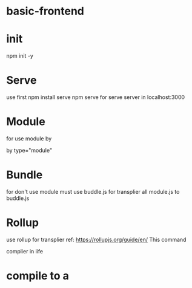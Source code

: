 # basic-frontend
# init 
npm init -y

# Serve
use 
first
npm install serve
npm serve for serve server in localhost:3000

# Module
for use module by 
<script src="./index.js" type="module"></script>
by type="module"

# Bundle
for don't use module
must use buddle.js for transplier all module.js to buddle.js

# Rollup
use rollup for transplier
ref: https://rollupjs.org/guide/en/
This command

complier in iife 
# compile to a <script> containing a self-executing function ('iife')
rollup main.js --file bundle.js --format iife

# compile to a CommonJS module ('cjs')
rollup main.js --file bundle.js --format cjs

# UMD format requires a bundle name
rollup main.js --file bundle.js --format umd --name "myBundle"

# Use Rollup
1st 
npm install rollup

2nd
In package.json  add build in scripts 
  "scripts": {
    "build": "rollup [mainfilename].js --file bundle.js --format [format]"
  }

3rd
npm run build

4th
have bundle.js file